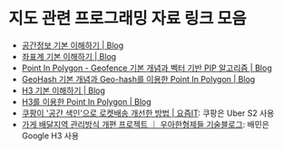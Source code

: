 # 지도 관련 프로그래밍 자료 링크 모음

- [공간정보 기본 이해하기 | Blog](https://mark-kim.blog/spatial_info_basic/)
- [좌표계 기본 이해하기 | Blog](https://mark-kim.blog/coordinate_system_basic/)
- [Point In Polygon - Geofence 기본 개념과 벡터 기반 PIP 알고리즘 | Blog](https://mark-kim.blog/point_in_polygon_geofence/)
- [GeoHash 기본 개념과 Geo-hash를 이용한 Point In Polygon | Blog](https://mark-kim.blog/point_in_polygon_geohash/)
- [H3 기본 이해하기 | Blog](https://mark-kim.blog/h3_basic/)
- [H3를 이용한 Point In Polygon | Blog](https://mark-kim.blog/point_in_polygon_h3/)
- [쿠팡이 '공간 색인'으로 로켓배송 개선한 방법 | 요즘IT](https://yozm.wishket.com/magazine/detail/2002/): 쿠팡은 Uber S2 사용
- [가게 배달지역 관리방식 개편 프로젝트 ｜ 우아한형제들 기술블로그](https://techblog.woowahan.com/2717/): 배민은 Google H3 사용
